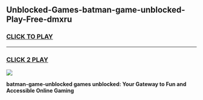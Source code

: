 
## Unblocked-Games-batman-game-unblocked-Play-Free-dmxru
<h3>
<a href="https://premium76.site?title=batman-game-unblocked&ref=20A">CLICK TO PLAY</a></h3>
<hr>

<h3>
<a href="https://premium76.site?title=batman-game-unblocked&ref=20A">CLICK 2 PLAY</a>
  
</h3>

<a href="https://premium76.site?title=batman-game-unblocked&ref=20A"><img src="https://clearcache.store/games.png"></a>


**batman-game-unblocked games unblocked: Your Gateway to Fun and Accessible Online Gaming**
